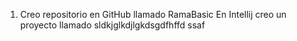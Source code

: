 1. Creo repositorio en GitHub llamado RamaBasic
En Intellij creo un proyecto llamado
sldkjglkdjlgkdsgdfhffd
ssaf
